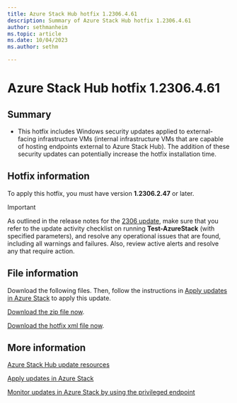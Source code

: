 ```yaml
---
title: Azure Stack Hub hotfix 1.2306.4.61
description: Summary of Azure Stack Hub hotfix 1.2306.4.61
author: sethmanheim
ms.topic: article
ms.date: 10/04/2023
ms.author: sethm

---
```


# Azure Stack Hub hotfix 1.2306.4.61

## Summary

- This hotfix includes Windows security updates applied to external-facing infrastructure VMs (internal infrastructure VMs that are capable of hosting endpoints external to Azure Stack Hub). The addition of these security updates can potentially increase the hotfix installation time.

<!-- ## Fixes rolled up from previous hotfix releases -->

## Hotfix information

To apply this hotfix, you must have version **1.2306.2.47** or later.

> [!IMPORTANT]
> As outlined in the release notes for the [2306 update](release-notes.md?view=azs-2306&preserve-view=true), make sure that you refer to the update activity checklist on running **Test-AzureStack** (with specified parameters), and resolve any operational issues that are found, including all warnings and failures. Also, review active alerts and resolve any that require action.

## File information

Download the following files. Then, follow the instructions in [Apply updates in Azure Stack](azure-stack-apply-updates.md) to apply this update.

[Download the zip file now](https://azurestackhub.azureedge.net/PR/download/MAS_ProdHotfix_1.2306.4.61/HotFix/AzS_Update_1.2306.4.61.zip).

[Download the hotfix xml file now](https://azurestackhub.azureedge.net/PR/download/MAS_ProdHotfix_1.2306.4.61/HotFix/metadata.xml).

## More information

[Azure Stack Hub update resources](azure-stack-updates.md)

[Apply updates in Azure Stack](azure-stack-apply-updates.md)

[Monitor updates in Azure Stack by using the privileged endpoint](azure-stack-monitor-update.md)
